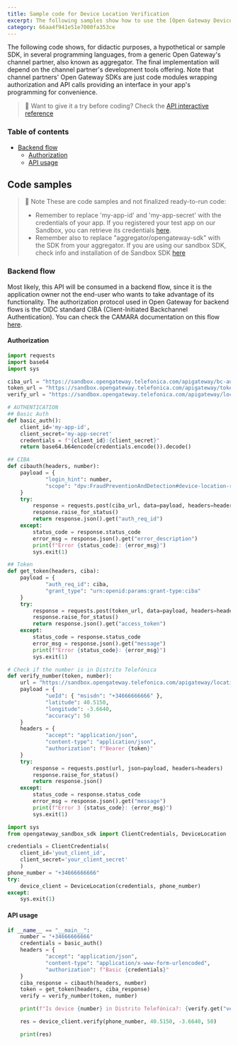 ```yaml
---
title: Sample code for Device Location Verification
excerpt: The following samples show how to use the [Open Gateway Device Location Verification API](https://opengateway.telefonica.com/en/apis/device-status), 
category: 66aa4f941e51e7000fa353ce
---
```


The following code shows, for didactic purposes, a hypothetical or sample SDK, in several programming languages, from a generic Open Gateway's channel partner, also known as aggregator. The final implementation will depend on the channel partner's development tools offering. Note that channel partners' Open Gateway SDKs are just code modules wrapping authorization and API calls providing an interface in your app's programming for convenience.

> 📘 Want to give it a try before coding?
> Check the [API interactive reference](https://developers.opengateway.telefonica.com/reference/verifylocation-1)

### Table of contents
- [Backend flow](#backend-flow)
    - [Authorization](#authorization)
    - [API usage](#api-usage)

## Code samples

> 📘 Note
> These are code samples and not finalized ready-to-run code:
> - Remember to replace 'my-app-id' and 'my-app-secret' with the credentials of your app.
If you registered your test app on our Sandbox, you can retrieve its credentials [here](https://sandbox.opengateway.telefonica.com/my-apps). 
> - Remember also to replace "aggregator/opengateway-sdk" with the SDK from your aggregator.
If you are using our sandbox SDK, check info and installation of de Sandbox SDK [here](/docs/sdkreference)

### Backend flow

Most likely, this API will be consumed in a backend flow, since it is the application owner not the end-user who wants to take advantage of its functionality. The authorization protocol used in Open Gateway for backend flows is the OIDC standard CIBA (Client-Initiated Backchannel Authentication). You can check the CAMARA documentation on this flow [here](https://github.com/camaraproject/IdentityAndConsentManagement/blob/release-0.1.0/documentation/CAMARA-API-access-and-user-consent.md#ciba-flow-backend-flow).

#### Authorization

```python Sample HTTP using Python
import requests
import base64
import sys

ciba_url = "https://sandbox.opengateway.telefonica.com/apigateway/bc-authorize"
token_url = "https://sandbox.opengateway.telefonica.com/apigateway/token"
verify_url = "https://sandbox.opengateway.telefonica.com/apigateway/location/v0/verify"

# AUTHENTICATION
## Basic Auth
def basic_auth():
    client_id='my-app-id',
    client_secret='my-app-secret'
    credentials = f"{client_id}:{client_secret}"
    return base64.b64encode(credentials.encode()).decode()

## CIBA
def cibauth(headers, number):
    payload = {
            "login_hint": number,
            "scope": "dpv:FraudPreventionAndDetection#device-location-read"
    }
    try:
        response = requests.post(ciba_url, data=payload, headers=headers)
        response.raise_for_status()
        return response.json().get("auth_req_id")
    except:
        status_code = response.status_code
        error_msg = response.json().get("error_description")
        print(f"Error {status_code}: {error_msg}")
        sys.exit(1)

## Token
def get_token(headers, ciba):
    payload = {
            "auth_req_id": ciba,
            "grant_type": "urn:openid:params:grant-type:ciba"
    }
    try:
        response = requests.post(token_url, data=payload, headers=headers)
        response.raise_for_status()
        return response.json().get("access_token")
    except:
        status_code = response.status_code
        error_msg = response.json().get("message")
        print(f"Error {status_code}: {error_msg}")
        sys.exit(1)

# Check if the number is in Distrito Telefónica
def verify_number(token, number):
    url = "https://sandbox.opengateway.telefonica.com/apigateway/location/v0/verify"
    payload = {
            "ueId": { "msisdn": "+34666666666" },
            "latitude": 40.5150,
            "longitude": -3.6640,
            "accuracy": 50
    }
    headers = {
            "accept": "application/json",
            "content-type": "application/json",
            "authorization": f"Bearer {token}"
    }
    try:
        response = requests.post(url, json=payload, headers=headers)
        response.raise_for_status()
        return response.json()
    except:
        status_code = response.status_code
        error_msg = response.json().get("message")
        print(f"Error 3 {status_code}: {error_msg}")
        sys.exit(1)
```
```python Sample SDK for Python
import sys
from opengateway_sandbox_sdk import ClientCredentials, DeviceLocation

credentials = ClientCredentials(
    client_id='yout_client_id',
    client_secret='your_client_secret'
    )
phone_number = "+34666666666"
try:
    device_client = DeviceLocation(credentials, phone_number)
except:
    sys.exit(1)
```
#### API usage

```python Sample HTTP with Python
if __name__ == "__main__":
    number = "+34666666666"
    credentials = basic_auth()
    headers = {
            "accept": "application/json",
            "content-type": "application/x-www-form-urlencoded",
            "authorization": f"Basic {credentials}"
    }
    ciba_response = cibauth(headers, number)
    token = get_token(headers, ciba_response)
    verify = verify_number(token, number)

    print(f"Is device {number} in Distrito Telefónica?: {verify.get("verificationResult")}")
```
```python Sample SDK for Python
    res = device_client.verify(phone_number, 40.5150, -3.6640, 50)

    print(res)
```
